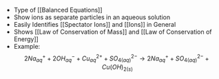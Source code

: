 - Type of [[Balanced Equations]]
- Show ions as separate particles in an aqueous solution
- Easily Identifies [[Spectator Ions]] and [[Ions]] in General
- Shows [[Law of Conservation of Mass]] and [[Law of Conservation of Energy]]
- Example: $$2Na^+_{aq} + 2OH^-_{aq} + Cu^{2+}_{aq} + SO_{4(aq)}^{2-} \rightarrow 2Na^+_{aq} + SO_{4(aq)}^{2-} + Cu(OH)_{2(s)}$$
